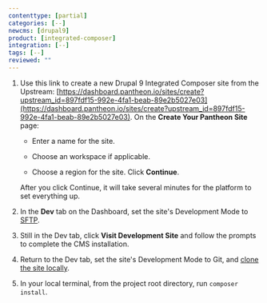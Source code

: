 ```yaml
---
contenttype: [partial]
categories: [--]
newcms: [drupal9]
product: [integrated-composer]
integration: [--]
tags: [--]
reviewed: ""
---
```


1. Use this link to create a new Drupal 9 Integrated Composer site from the Upstream: [https://dashboard.pantheon.io/sites/create?upstream_id=897fdf15-992e-4fa1-beab-89e2b5027e03](https://dashboard.pantheon.io/sites/create?upstream_id=897fdf15-992e-4fa1-beab-89e2b5027e03). On the **Create Your Pantheon Site** page:

   - Enter a name for the site.

   - Choose an workspace if applicable.

   - Choose a region for the site. Click **Continue**.

   After you click Continue, it will take several minutes for the platform to set everything up.

1. In the **<span class="glyphicons glyphicons-wrench"></span> Dev** tab on the Dashboard, set the site's Development Mode to [SFTP](/sftp#sftp-mode).

1. Still in the Dev tab, click **Visit Development Site** and follow the prompts to complete the CMS installation.

1. Return to the Dev tab, set the site's Development Mode to Git, and [clone the site locally](/local-development#get-the-code).

1. In your local terminal, from the project root directory, run `composer install`.
